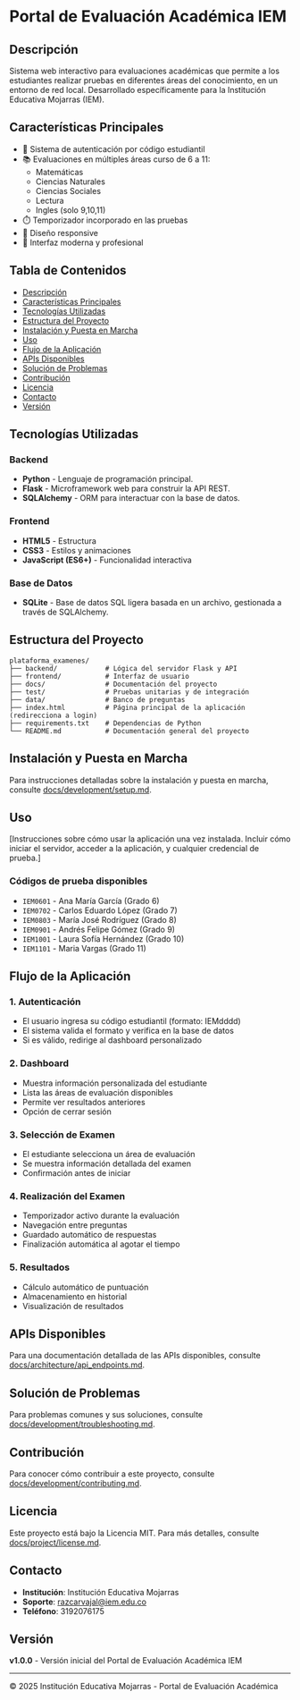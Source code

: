 # Portal de Evaluación Académica IEM

## Descripción
Sistema web interactivo para evaluaciones académicas que permite a los estudiantes realizar pruebas en diferentes áreas del conocimiento, en un entorno de red local. Desarrollado específicamente para la Institución Educativa Mojarras (IEM).

## Características Principales
- 🔐 Sistema de autenticación por código estudiantil
- 📚 Evaluaciones en múltiples áreas curso de 6 a 11:
  - Matemáticas
  - Ciencias Naturales
  - Ciencias Sociales
  - Lectura 
  - Ingles (solo 9,10,11)
- ⏱️ Temporizador incorporado en las pruebas
- 📱 Diseño responsive
- 🎨 Interfaz moderna y profesional

## Tabla de Contenidos
- [Descripción](#descripción)
- [Características Principales](#características-principales)
- [Tecnologías Utilizadas](#tecnologías-utilizadas)
- [Estructura del Proyecto](#estructura-del-proyecto)
- [Instalación y Puesta en Marcha](#instalación-y-puesta-en-marcha)
- [Uso](#uso)
- [Flujo de la Aplicación](#flujo-de-la-aplicación)
- [APIs Disponibles](#apis-disponibles)
- [Solución de Problemas](#solución-de-problemas)
- [Contribución](#contribución)
- [Licencia](#licencia)
- [Contacto](#contacto)
- [Versión](#versión)

## Tecnologías Utilizadas

### Backend
- **Python** - Lenguaje de programación principal.
- **Flask** - Microframework web para construir la API REST.
- **SQLAlchemy** - ORM para interactuar con la base de datos.

### Frontend
- **HTML5** - Estructura
- **CSS3** - Estilos y animaciones
- **JavaScript (ES6+)** - Funcionalidad interactiva

### Base de Datos
- **SQLite** - Base de datos SQL ligera basada en un archivo, gestionada a través de SQLAlchemy.

## Estructura del Proyecto
```
plataforma_examenes/
├── backend/            # Lógica del servidor Flask y API
├── frontend/           # Interfaz de usuario
├── docs/               # Documentación del proyecto
├── test/               # Pruebas unitarias y de integración
├── data/               # Banco de preguntas
├── index.html          # Página principal de la aplicación (redirecciona a login)
├── requirements.txt    # Dependencias de Python
└── README.md           # Documentación general del proyecto
```

## Instalación y Puesta en Marcha
Para instrucciones detalladas sobre la instalación y puesta en marcha, consulte [docs/development/setup.md](docs/development/setup.md).

## Uso
[Instrucciones sobre cómo usar la aplicación una vez instalada. Incluir cómo iniciar el servidor, acceder a la aplicación, y cualquier credencial de prueba.]

### Códigos de prueba disponibles
- `IEM0601` - Ana María García (Grado 6)
- `IEM0702` - Carlos Eduardo López (Grado 7)
- `IEM0803` - María José Rodríguez (Grado 8)
- `IEM0901` - Andrés Felipe Gómez (Grado 9)
- `IEM1001` - Laura Sofía Hernández (Grado 10)
- `IEM1101` - Maria Vargas (Grado 11)

## Flujo de la Aplicación
### 1. Autenticación
- El usuario ingresa su código estudiantil (formato: IEMdddd)
- El sistema valida el formato y verifica en la base de datos
- Si es válido, redirige al dashboard personalizado

### 2. Dashboard
- Muestra información personalizada del estudiante
- Lista las áreas de evaluación disponibles
- Permite ver resultados anteriores
- Opción de cerrar sesión

### 3. Selección de Examen
- El estudiante selecciona un área de evaluación
- Se muestra información detallada del examen
- Confirmación antes de iniciar

### 4. Realización del Examen
- Temporizador activo durante la evaluación
- Navegación entre preguntas
- Guardado automático de respuestas
- Finalización automática al agotar el tiempo

### 5. Resultados
- Cálculo automático de puntuación
- Almacenamiento en historial
- Visualización de resultados

## APIs Disponibles
Para una documentación detallada de las APIs disponibles, consulte [docs/architecture/api_endpoints.md](docs/architecture/api_endpoints.md).

## Solución de Problemas
Para problemas comunes y sus soluciones, consulte [docs/development/troubleshooting.md](docs/development/troubleshooting.md).

## Contribución
Para conocer cómo contribuir a este proyecto, consulte [docs/development/contributing.md](docs/development/contributing.md).

## Licencia
Este proyecto está bajo la Licencia MIT. Para más detalles, consulte [docs/project/license.md](docs/project/license.md).

## Contacto
- **Institución**: Institución Educativa Mojarras
- **Soporte**: razcarvajal@iem.edu.co
- **Teléfono**: 3192076175

## Versión
**v1.0.0** - Versión inicial del Portal de Evaluación Académica IEM

---

© 2025 Institución Educativa Mojarras - Portal de Evaluación Académica
